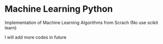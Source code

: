 # Machine Learning Python

Implementation of Machine Learning Algorithms from Scrach (No use scikit learn)

I will add more codes in future 
